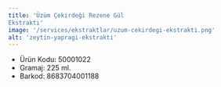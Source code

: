 ```yaml
---
title: 'Üzüm Çekirdeği Rezene Gül
Ekstraktı'
image: '/services/ekstraktlar/uzum-cekirdegi-ekstrakti.png'
alt: 'zeytin-yapragi-ekstrakti'
---
```


* Ürün Kodu: 50001022 
* Gramaj: 225 ml. 
* Barkod: 8683704001188